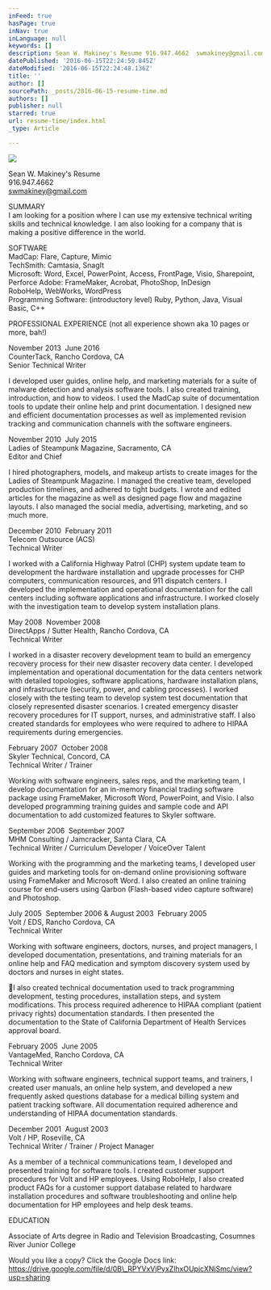```yaml
---
inFeed: true
hasPage: true
inNav: true
inLanguage: null
keywords: []
description: Sean W. Makiney's Resume 916.­947.­4662  swmakiney@gmail.com
datePublished: '2016-06-15T22:24:50.845Z'
dateModified: '2016-06-15T22:24:48.136Z'
title: ''
author: []
sourcePath: _posts/2016-06-15-resume-time.md
authors: []
publisher: null
starred: true
url: resume-time/index.html
_type: Article

---
```

![](https://the-grid-user-content.s3-us-west-2.amazonaws.com/31ea9253-df6d-4987-9688-24e8e715bc39.jpg)

Sean W. Makiney's Resume  
916.­947.­4662   
swmakiney@gmail.com

SUMMARY  
I am looking for a position where I can use my extensive technical writing skills and technical knowledge. I am also looking for a company that is making a positive difference in the world.

SOFTWARE  
MadCap: Flare, Capture, Mimic  
TechSmith: Camtasia, SnagIt  
Microsoft: Word, Excel, PowerPoint, Access, FrontPage, Visio, Sharepoint, Perforce Adobe: FrameMaker, Acrobat, PhotoShop, InDesign  
RoboHelp, WebWorks, WordPress  
Programming Software: (introductory level) Ruby, Python, Java, Visual Basic, C++

PROFESSIONAL EXPERIENCE (not all experience shown aka 10 pages or more, bah!) 

November 2013 ­ June 2016  
CounterTack, Rancho Cordova, CA  
Senior Technical Writer

I developed user guides, online help, and marketing materials for a suite of malware detection and analysis software tools. I also created training, introduction, and how to videos. I used the MadCap suite of documentation tools to update their online help and print documentation. I designed new and efficient documentation processes as well as implemented revision tracking and communication channels with the software engineers. 

November 2010 ­ July 2015  
Ladies of Steampunk Magazine, Sacramento, CA  
Editor and Chief

I hired photographers, models, and makeup artists to create images for the Ladies of Steampunk Magazine. I managed the creative team, developed production timelines, and adhered to tight budgets. I wrote and edited articles for the magazine as well as designed page flow and magazine layouts. I also managed the social media, advertising, marketing, and so much more.

December 2010 ­ February 2011  
Telecom Outsource (ACS)  
Technical Writer

I worked with a California Highway Patrol (CHP) system update team to development the hardware installation and upgrade processes for CHP computers, communication resources, and 911 dispatch centers. I developed the implementation and operational documentation for the call centers including software applications and infrastructure. I worked closely with the investigation team to develop system installation plans.

May 2008 ­ November 2008  
DirectApps / Sutter Health, Rancho Cordova, CA  
Technical Writer

I worked in a disaster recovery development team to build an emergency recovery process for their new disaster recovery data center. I developed implementation and operational documentation for the data centers network with detailed topologies, software applications, hardware installation plans, and infrastructure (security, power, and cabling processes). I worked closely with the testing team to develop system test documentation that closely represented disaster scenarios. I created emergency disaster recovery procedures for IT support, nurses, and administrative staff. I also created standards for employees who were required to adhere to HIPAA requirements during emergencies.

February 2007 ­ October 2008  
Skyler Technical, Concord, CA  
Technical Writer / Trainer

Working with software engineers, sales reps, and the marketing team, I develop documentation for an in-­memory financial trading software package using FrameMaker, Microsoft Word, PowerPoint, and Visio. I also developed programming training guides and sample code and API documentation to add customized features to Skyler software.

September 2006 ­ September 2007  
MHM Consulting / Jamcracker, Santa Clara, CA  
Technical Writer / Curriculum Developer / Voice­Over Talent

Working with the programming and the marketing teams, I developed user guides and marketing tools for on-­demand online provisioning software using FrameMaker and Microsoft Word. I also created an online training course for end­-users using Qarbon (Flash­-based video capture software) and Photoshop.

July 2005 ­ September 2006 & August 2003 ­ February 2005  
Volt / EDS, Rancho Cordova, CA  
Technical Writer

Working with software engineers, doctors, nurses, and project managers, I developed documentation, presentations, and training materials for an online help and FAQ medication and symptom discovery system used by doctors and nurses in eight states.

􏰀I also created technical documentation used to track programming development, testing procedures, installation steps, and system modifications. This process required adherence to HIPAA compliant (patient privacy rights) documentation standards. I then presented the documentation to the State of California Department of Health Services approval board. 

February 2005 ­ June 2005  
VantageMed, Rancho Cordova, CA  
Technical Writer

Working with software engineers, technical support teams, and trainers, I created user manuals, an online help system, and developed a new frequently asked questions database for a medical billing system and patient tracking software. All documentation required adherence and understanding of HIPAA documentation standards.

December 2001 ­ August 2003  
Volt / HP, Roseville, CA  
Technical Writer / Trainer / Project Manager

As a member of a technical communications team, I developed and presented training for software tools. I created customer support procedures for Volt and HP employees. Using RoboHelp, I also created product FAQs for a customer support database related to hardware installation procedures and software troubleshooting and online help documentation for HP employees and help desk teams.

EDUCATION

Associate of Arts degree in Radio and Television Broadcasting, Cosumnes River Junior College 

Would you like a copy? Click the Google Docs link: https://drive.google.com/file/d/0B\_RPYVxVjPyxZlhxOUpjcXNjSmc/view?usp=sharing